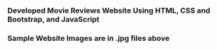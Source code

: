 ### Developed Movie Reviews Website Using HTML, CSS and Bootstrap, and JavaScript  ###
### Sample Website Images are in .jpg files above  ###

